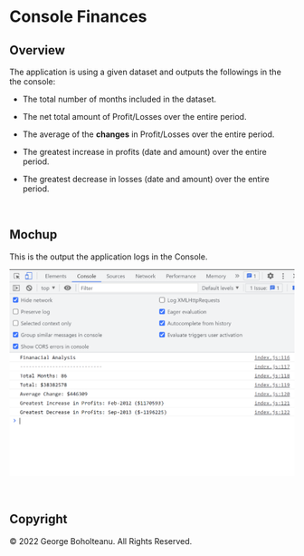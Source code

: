 # Console Finances

## Overview

The application is using a given dataset and outputs the followings in the the console:

* The total number of months included in the dataset.

* The net total amount of Profit/Losses over the entire period.

* The average of the **changes** in Profit/Losses over the entire period.

* The greatest increase in profits (date and amount) over the entire period.

* The greatest decrease in losses (date and amount) over the entire period.

&nbsp;

## Mochup

This is the output the application logs in the Console.

![Console Finances Mochup](./images/Console-Finances_mochup.PNG)

&nbsp;

## Copyright

© 2022 George Boholteanu.
  All Rights Reserved.
